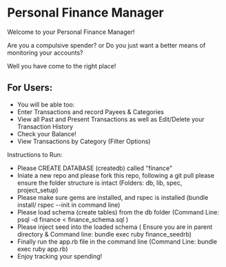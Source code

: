 # Personal Finance Manager

Welcome to your Personal Finance Manager!

Are you a compulsive spender?
or
Do you just want a better means of monitoring your accounts?

Well you have come to the right place!





For Users: 
-
- You will be able too:
- Enter Transactions and record Payees & Categories 
- View all Past and Present Transactions as well as Edit/Delete your Transaction History
- Check your Balance! 
- View Transactions by Category (Filter Options) 

Instructions to Run:
-  Please CREATE DATABASE (createdb) called "finance"   
-  Iniate a new repo and please fork this repo, following a git pull please ensure the folder structure is intact (Folders: db, lib, spec, project_setup)
-    Please make sure gems are installed, and rspec is installed (bundle install/ rspec --init in command line)
-    Please load schema (create tables) from the db folder (Command Line: psql -d finance < finance_schema.sql )
-    Please inject seed into the loaded schema ( Ensure you are in parent directory & Command line: bundle exec ruby finance_seedrb) 
-    Finally run the app.rb file in the command line (Command Line: bundle exec ruby app.rb) 
-    Enjoy tracking your spending!
              
